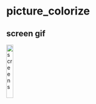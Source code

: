 # picture_colorize

## screen gif

<p align='start'>
    <img src="assets/screen.gif" width="19%" title="screens"/>
</p>
